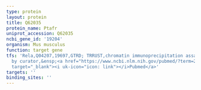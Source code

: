 ```yaml
---
type: protein
layout: protein
title: Q62035
protein_name: Ptafr
uniprot_accession: Q62035
ncbi_gene_id: '19204'
organism: Mus musculus
function: target gene
tfs: 'Rela,Q04207,19697,GTRD; TRRUST,chromatin immunoprecipitation assay; inferred
  by curator,&ensp;<a href="https://www.ncbi.nlm.nih.gov/pubmed/?term=24612488%5Buid%5D"
  target="_blank"><i uk-icon="icon: link"></i>Pubmed</a>'
targets: ''
binding_sites: ''
---
```


